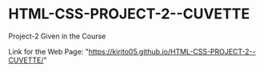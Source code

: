# HTML-CSS-PROJECT-2--CUVETTE

Project-2 Given in the Course 

Link for the Web Page: "https://kirito05.github.io/HTML-CSS-PROJECT-2--CUVETTE/"
